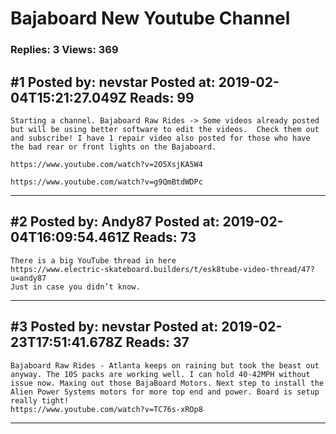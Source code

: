 # Bajaboard New Youtube Channel

### Replies: 3 Views: 369

## \#1 Posted by: nevstar Posted at: 2019-02-04T15:21:27.049Z Reads: 99

```
Starting a channel. Bajaboard Raw Rides -> Some videos already posted but will be using better software to edit the videos.  Check them out and subscribe! I have 1 repair video also posted for those who have the bad rear or front lights on the Bajaboard.

https://www.youtube.com/watch?v=2O5XsjKA5W4

https://www.youtube.com/watch?v=g9QmBtdWDPc
```

---
## \#2 Posted by: Andy87 Posted at: 2019-02-04T16:09:54.461Z Reads: 73

```
There is a big YouTube thread in here
https://www.electric-skateboard.builders/t/esk8tube-video-thread/47?u=andy87
Just in case you didn’t know.
```

---
## \#3 Posted by: nevstar Posted at: 2019-02-23T17:51:41.678Z Reads: 37

```
Bajaboard Raw Rides - Atlanta keeps on raining but took the beast out anyway. The 10S packs are working well. I can hold 40-42MPH without issue now. Maxing out those BajaBoard Motors. Next step to install the Alien Power Systems motors for more top end and power. Board is setup really tight!
https://www.youtube.com/watch?v=TC76s-xROp8
```

---
